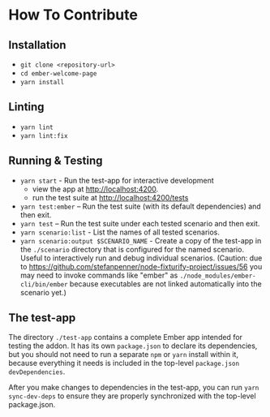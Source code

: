 # How To Contribute

## Installation

- `git clone <repository-url>`
- `cd ember-welcome-page`
- `yarn install`

## Linting

- `yarn lint`
- `yarn lint:fix`

## Running & Testing

- `yarn start` - Run the test-app for interactive development
  - view the app at [http://localhost:4200](http://localhost:4200).
  - run the test suite at [http://localhost:4200/tests](http://localhost:4200/tests)
- `yarn test:ember` – Run the test suite (with its default dependencies) and then exit.
- `yarn test` – Run the test suite under each tested scenario and then exit.
- `yarn scenario:list` - List the names of all tested scenarios.
- `yarn scenario:output $SCENARIO_NAME` - Create a copy of the test-app in the `./scenario` directory that is configured for the named scenario. Useful to interactively run and debug individual scenarios. (Caution: due to https://github.com/stefanpenner/node-fixturify-project/issues/56 you may need to invoke commands like "ember" as `./node_modules/ember-cli/bin/ember` because executables are not linked automatically into the scenario yet.)

## The test-app

The directory `./test-app` contains a complete Ember app intended for testing the addon. It has its own `package.json` to declare its dependencies, but you should not need to run a separate `npm` or `yarn` install within it, because everything it needs is included in the top-level `package.json` `devDependencies`.

After you make changes to dependencies in the test-app, you can run `yarn sync-dev-deps` to ensure they are properly synchronized with the top-level package.json.
